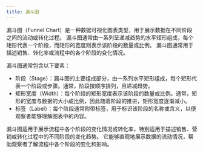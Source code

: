 ```yaml
---
title: 漏斗图
---
```


漏斗图（Funnel Chart）是一种数据可视化图表类型，用于展示数据在不同阶段之间的流动或转化过程。
漏斗图通常由一系列呈递减趋势的水平矩形组成，每个矩形代表一个阶段，而矩形的宽度则表示该阶段的数量或比例。
漏斗图通常用于描述销售、转化率或流程中的各个阶段的变化情况。

漏斗图通常包含以下要素：

- 阶段（Stage）：漏斗图的主要组成部分，由一系列水平矩形组成，每个矩形代表一个阶段或步骤。通常，阶段按顺序排列，且递减趋势。
- 矩形宽度（Width）：每个阶段的矩形宽度表示该阶段的数量或比例。通常，矩形的宽度与数据的大小成比例，因此随着阶段的推进，矩形宽度逐渐减小。
- 标签（Label）：每个阶段通常附带标签，用于标识该阶段的名称或含义，以便观察者能够理解图表中的内容。

漏斗图适用于展示流程中各个阶段的变化情况或转化率，特别适用于描述销售、营销或转化过程中的不同阶段的变化趋势。
它能够直观地展示数据的流动情况，帮助观察者了解流程中各个阶段的变化和影响。
